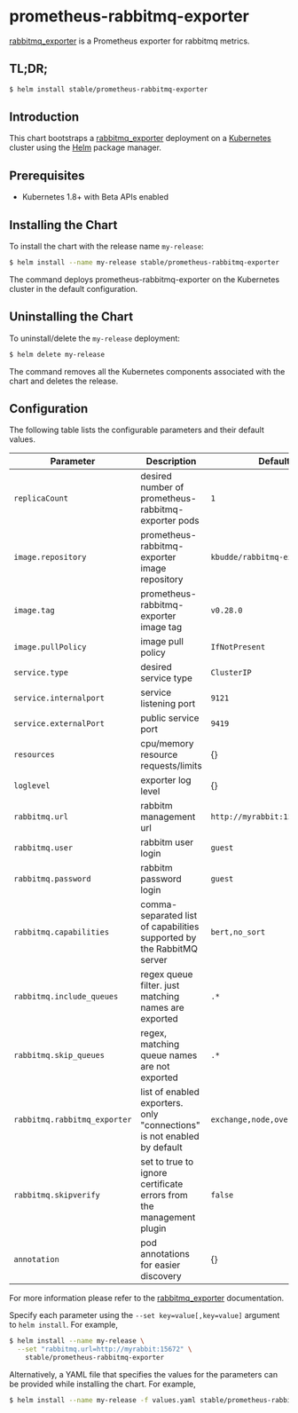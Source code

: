 # prometheus-rabbitmq-exporter

[rabbitmq_exporter](https://github.com/kbudde/rabbitmq_exporter) is a Prometheus exporter for rabbitmq metrics.

## TL;DR;

```bash
$ helm install stable/prometheus-rabbitmq-exporter
```

## Introduction

This chart bootstraps a [rabbitmq_exporter](https://github.com/kbudde/rabbitmq_exporter) deployment on a [Kubernetes](http://kubernetes.io) cluster using the [Helm](https://helm.sh) package manager.

## Prerequisites

- Kubernetes 1.8+ with Beta APIs enabled

## Installing the Chart

To install the chart with the release name `my-release`:

```bash
$ helm install --name my-release stable/prometheus-rabbitmq-exporter
```

The command deploys prometheus-rabbitmq-exporter on the Kubernetes cluster in the default configuration.

## Uninstalling the Chart

To uninstall/delete the `my-release` deployment:

```bash
$ helm delete my-release
```

The command removes all the Kubernetes components associated with the chart and deletes the release.

## Configuration

The following table lists the configurable parameters and their default values.

| Parameter                    | Description                                                             | Default                        |
| ---------------------------- | ----------------------------------------------------------------------- | ------------------------------ |
| `replicaCount`               | desired number of prometheus-rabbitmq-exporter pods                     | `1`                            |
| `image.repository`           | prometheus-rabbitmq-exporter image repository                           | `kbudde/rabbitmq-exporter`     |
| `image.tag`                  | prometheus-rabbitmq-exporter image tag                                  | `v0.28.0`                      |
| `image.pullPolicy`           | image pull policy                                                       | `IfNotPresent`                 |
| `service.type`               | desired service type                                                    | `ClusterIP`                    |
| `service.internalport`       | service listening port                                                  | `9121`                         |
| `service.externalPort`       | public service port                                                     | `9419`                         |
| `resources`                  | cpu/memory resource requests/limits                                     | {}                             |
| `loglevel`                   | exporter log level                                                      | {}                             |
| `rabbitmq.url`               | rabbitm management url                                                  | `http://myrabbit:15672`        |
| `rabbitmq.user`              | rabbitm user login                                                      | `guest`                        |
| `rabbitmq.password`          | rabbitm password login                                                  | `guest`                        |
| `rabbitmq.capabilities`      | comma-separated list of capabilities supported by the RabbitMQ server   | `bert,no_sort`                 |
| `rabbitmq.include_queues`    | regex queue filter. just matching names are exported                    | `.*`                           |
| `rabbitmq.skip_queues`       | regex, matching queue names are not exported                            | `.*`                           |
| `rabbitmq.rabbitmq_exporter` | list of enabled exporters. only "connections" is not enabled by default | `exchange,node,overview,queue` |
| `rabbitmq.skipverify`        | set to true to ignore certificate errors from the management plugin     | `false`                        |
| `annotation`                 | pod annotations for easier discovery                                    | {}                             |

For more information please refer to the [rabbitmq_exporter](https://github.com/kbudde/rabbitmq_exporter) documentation.

Specify each parameter using the `--set key=value[,key=value]` argument to `helm install`. For example,

```bash
$ helm install --name my-release \
  --set "rabbitmq.url=http://myrabbit:15672" \
    stable/prometheus-rabbitmq-exporter
```

Alternatively, a YAML file that specifies the values for the parameters can be provided while installing the chart. For example,

```bash
$ helm install --name my-release -f values.yaml stable/prometheus-rabbitmq-exporter
```
